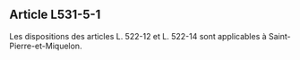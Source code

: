 ## Article L531-5-1

Les dispositions des articles L. 522-12 et L. 522-14 sont applicables à Saint-Pierre-et-Miquelon.


